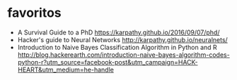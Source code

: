 # favoritos

- A Survival Guide to a PhD https://karpathy.github.io/2016/09/07/phd/
- Hacker's guide to Neural Networks http://karpathy.github.io/neuralnets/
- Introduction to Naive Bayes Classification Algorithm in Python and R http://blog.hackerearth.com/introduction-naive-bayes-algorithm-codes-python-r?utm_source=facebook-post&utm_campaign=HACK-HEART&utm_medium=he-handle
